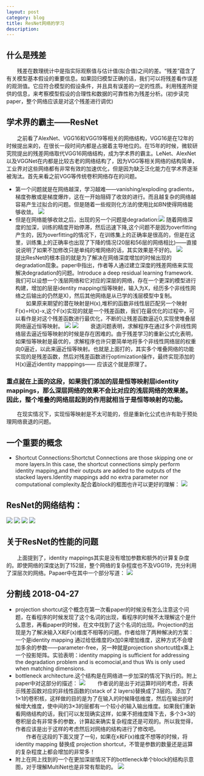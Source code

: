 ```yaml
---
layout: post
category: blog
title: ResNet网络的学习
description:
---
```


## 什么是残差
　　残差在数理统计中是指实际观察值与估计值(拟合值)之间的差。“残差”蕴含了有关模型基本假设的重要信息。如果回归模型正确的话，我们可以将残差看作误差的观测值。它应符合模型的假设条件，并且具有误差的一定的性质。利用残差所提供的信息，来考察模型假设的合理性和数据的可靠性称为残差分析。(初步读完paper，整个网络应该是对这个残差进行调优)<br>
## 学术界的霸主——ResNet
　　之前看了AlexNet、VGG16和VGG19等相关的网络结构，VGG16是在12年的时候提出来的，在很长一段时间内都是占据着主导地位的。在15年的时候，微软研究院提出的残差网络取代VGG16网络结构，成为学术界的霸主。LeNet、AlexNet以及VGGNet在内都是比较古老的网络结构了，因为VGG等相关网络的结构简单，工业界对这些网络都有非常有效的加速优化，但是因为缺乏泛化能力在学术界逐渐被淘汰。首先来看之前VGG等传统卷积网络存在的问题。
- 第一个问题就是在网络越深，学习越难——vanishing/exploding gradients，梯度弥散或是梯度爆炸，这在一开始阻碍了收敛的进行。而且越复杂的网络越容易产生过拟合的问题。但是随着一些规则化方法的使用比如BN使得网络能够收敛。
![](/downloads/converging.png)
- 但是在网络能够收敛之后，出现的另一个问题是degradation:![](/downloads/degradation.png)
随着网络深度的加深，训练的精度开始停滞，然后迅速下降,这个问题不是因为overfitting产生的，因为overfitting的情况下，在训练集上的正确率是很高的，但是在这里，训练集上的正确率也出现了下降的情况(20层和56层的网络相比)——直接说说明了如果不加修改只是单纯的堆网络的话，其实效果是不好的。
![](/downloads/fig1.png)
　　提出ResNet的根本目的就是为了解决在网络深度增加的时候出现的degradation现象。paper中指出，作者等人通过建立深度的残差网络来实现解决degradation的问题。Introduce a deep residual learning framework.我们可以设想一个浅层网络和它对应的深层的网络，存在一个更深的模型进行构建，增加的层是identity mapping(恒等映射，输入为X，经历多个非线性网络之后输出的仍然是X)，然后其他网络是从已学的浅层模型中复制。<br>
　　如果原来期望的潜在映射是H(x),堆积的函数非线性层匹配另一个映射F(x)=H(x)-x,这个F(x)实现的就是一个残差函数，我们在最优化的过程中，可以看作是对这个残差函数进行最优化，不断的让残差函数逼近0,实现使堆叠层网络逼近恒等映射。
![](/downloads/ResNet1.png)
![](/downloads/ResNet2.png)
　　衰退问题表明，求解程序在通过多个非线性网络层去逼近恒等映射的时候是存在困难的。由于残差学习的重新公式化表明，如果恒等映射是最优的，求解程序也许只要简单地将多个非线性网络层的权重向0逼近，以此来逼近恒等映射。也就是上面打的，其实多个堆叠网络的功能实现的是残差函数，然后对残差函数进行optimization操作，最终实现添加的H(x)逼近identity mapppings—— 应该这个就是原理了。

### 重点就在上面的这段，如果我们添加的层是恒等映射层identity mappings，那么深层网络的效果不会比对应的浅层网络的效果差。因此，整个堆叠的网络层起到的作用就相当于是恒等映射的功能。
　　在现实情况下，实现恒等映射是不太可能的，但是重新化公式也许有助于预处理网络衰退的问题。

## 一个重要的概念
- Shortcut Connections:Shortctut Connections are those skipping one or more layers.In this case, the shortcut connections simply perform identity mapping,and their outputs are added to the outputs of the stacked layers.Identity mappings add no extra parameter nor computational complexity.配合着block的框图也许可以更好的理解：
![](/downloads/block.png)

## ResNet的网络结构：
![](/downloads/ResArch1.png)
![](/downloads/ResArch2.png)
![](/downloads/ResArch3.png)
![](/downloads/ResArch4.png)

## 关于ResNet的性能的问题
　　上面提到了，identity mappings其实是没有增加参数和额外的计算复杂度的。即使网络的深度达到了152层，整个网络的复杂程度也不及VGG19，充分利用了深层次的网络。Papaer中在其中一个部分写道：
![](/downloads/Res152.png)

## 分割线 2018-04-27
- projection shortcut这个概念在第一次看paper的时候没有怎么注意这个问题，在看程序的时候发现了这个名词的出现，看程序的时候不太理解这个是什么意思，再看paper的时候，在文中找到了这个名词的出现。Projection的出现是为了解决输入X和F(x)维度不相等的问题。作者给除了两种解决的方案：一个是identity mapping 通过给低维度的x加0来增加维度，这种方式不会增加多余的参数——parameter-free，另一种就是projection shortcut给x乘上一个投影矩阵。实验表明：identity mapping is sufficient for addressing the degradation problem and is ecomocial,and thus Ws is only used when matching dimensions.
- bottleneck architecture.这个结构是在网络进一步加深的情况下执行的。附上paper中对这部分的描述：
![](/downloads/bottleneck.png)
　　作者说的是出于对运算时间的考虑，将表示残差函数对应的非线性函数的(stack of 2 layers)替换成了3层的。添加了1×1的卷积核，这样做的目的是为了在输入的时候降低维度，然后在输出的时候增大维度，使中间的3×3的层都有一个较小的输入输出维度。如果我们重新看网络结构的话，我们可以发现确实这样，如果不把维度降下去，多个3×3的卷积层会有非常多的参数，计算起来确实复杂程度还是可观的。所以我觉得，作者应该是出于这样的考虑然后对网络的结构进行了修改吧。<br>
　　作者在这段的下面又提了一句，如果在x和F(x)维度不想等的时候，将identity mapping 替换成 projection shortcut，不管是参数的数量还是运算的复杂程度上都会增加的非常多！
- 附上在网上找到的一个在更加深层情况下的bottleneck单个block的结构示意图，对于理解MultiNet也是非常有帮助的。
![](/downloads/Res50.png)